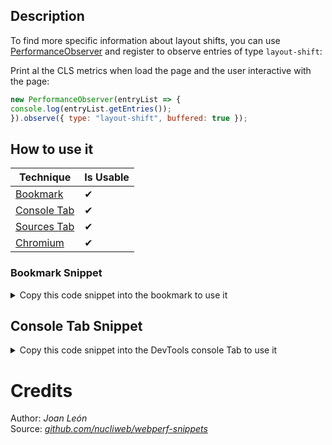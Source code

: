 ## Description

To find more specific information about layout shifts, you can use [PerformanceObserver](https://developer.mozilla.org/docs/Web/API/PerformanceObserver) and register to observe entries of type `layout-shift`:

Print al the CLS metrics when load the page and the user interactive with the page:

```js
new PerformanceObserver(entryList => {
console.log(entryList.getEntries());
}).observe({ type: "layout-shift", buffered: true });
```

## How to use it

<!-- START-HOW_TO[bookmark,console-tab,sources-tab,chromium] -->


| Technique   | Is Usable  |
| ----------- | ---------- |
| [Bookmark](https://github.com/push-based/web-performance-tools/blob/main/docs/how-to-use-it-with-bookmarks) |      ✔    | 
| [Console Tab](https://github.com/push-based/web-performance-tools/blob/main/docs/how-to-use-it-with-console-tab.md) |      ✔    | 
| [Sources Tab](https://github.com/push-based/web-performance-tools/blob/main/docs/how-to-use-it-with-sources-tab.md) |      ✔    | 
| [Chromium](https://github.com/push-based/web-performance-tools/blob/main/docs/how-to-use-it-with-chromium.md)       |      ✔    |
    


### Bookmark Snippet



<details>

<summary>Copy this code snippet into the bookmark to use it</summary>


```javascript

javascript:(() => {function genColor() {
    let n = (Math.random() * 0xfffff * 1000000).toString(16);
    return "#" + n.slice(0, 6);
}
// console.log(shifts) to see full list of shifts above threshold
const shifts = [];
// threshold ex: 0.05
// Layout Shifts will be grouped by color.
// All nodes attributed to the shift will have a border with the corresponding color
// Shift value will be added above parent node.
// Will have all details related to that shift in dropdown
// Useful for single page applications and finding shifts after initial load
function findShifts(threshold) {
    return new PerformanceObserver((list) => {
        list.getEntries().forEach((entry) => {
            if (entry.value > threshold && !entry.hadRecentInput) {
                const color = genColor();
                shifts.push(entry);
                console.log(shifts);
                const valueNode = document.createElement("details");
                valueNode.innerHTML = `
<summary>Layout Shift: ${entry.value}</summary>
<pre>${JSON.stringify(entry, null, 2)}</pre>
`;
                valueNode.style = `color: ${color};`;
                entry.sources.forEach((source) => {
                    source.node.parentNode.insertBefore(valueNode, source.node);
                    source.node.style = `border: 2px ${color} solid`;
                });
            }
        });
    });
}
findShifts(0.05).observe({ entryTypes: ["layout-shift"] });
})()
``` 




</details>



## Console Tab Snippet

<details>

<summary>Copy this code snippet into the DevTools console Tab to use it</summary>


```javascript

function genColor() {
    let n = (Math.random() * 0xfffff * 1000000).toString(16);
    return "#" + n.slice(0, 6);
}
// console.log(shifts) to see full list of shifts above threshold
const shifts = [];
// threshold ex: 0.05
// Layout Shifts will be grouped by color.
// All nodes attributed to the shift will have a border with the corresponding color
// Shift value will be added above parent node.
// Will have all details related to that shift in dropdown
// Useful for single page applications and finding shifts after initial load
function findShifts(threshold) {
    return new PerformanceObserver((list) => {
        list.getEntries().forEach((entry) => {
            if (entry.value > threshold && !entry.hadRecentInput) {
                const color = genColor();
                shifts.push(entry);
                console.log(shifts);
                const valueNode = document.createElement("details");
                valueNode.innerHTML = `
<summary>Layout Shift: ${entry.value}</summary>
<pre>${JSON.stringify(entry, null, 2)}</pre>
`;
                valueNode.style = `color: ${color};`;
                entry.sources.forEach((source) => {
                    source.node.parentNode.insertBefore(valueNode, source.node);
                    source.node.style = `border: 2px ${color} solid`;
                });
            }
        });
    });
}
findShifts(0.05).observe({ entryTypes: ["layout-shift"] });

``` 




</details>




<!-- END-HOW_TO -->




































































































# Credits

Author: _Joan León_  
Source: _[github.com/nucliweb/webperf-snippets](https://github.com/nucliweb/webperf-snippets/blob/main/README.md#first-and-third-party-script-info)_  

